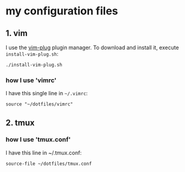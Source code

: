 # my configuration files

## 1. vim
I use the [vim-plug](https://github.com/junegunn/vim-plug) plugin manager.
To download and install it, execute ```install-vim-plug.sh```:

```bash
./install-vim-plug.sh
```

### how I use 'vimrc'
I have this single line in ```~/.vimrc```:

```vim
source "~/dotfiles/vimrc"
```

## 2. tmux
### how I use 'tmux.conf'
I have this line in ~/.tmux.conf:

```
source-file ~/dotfiles/tmux.conf
```
